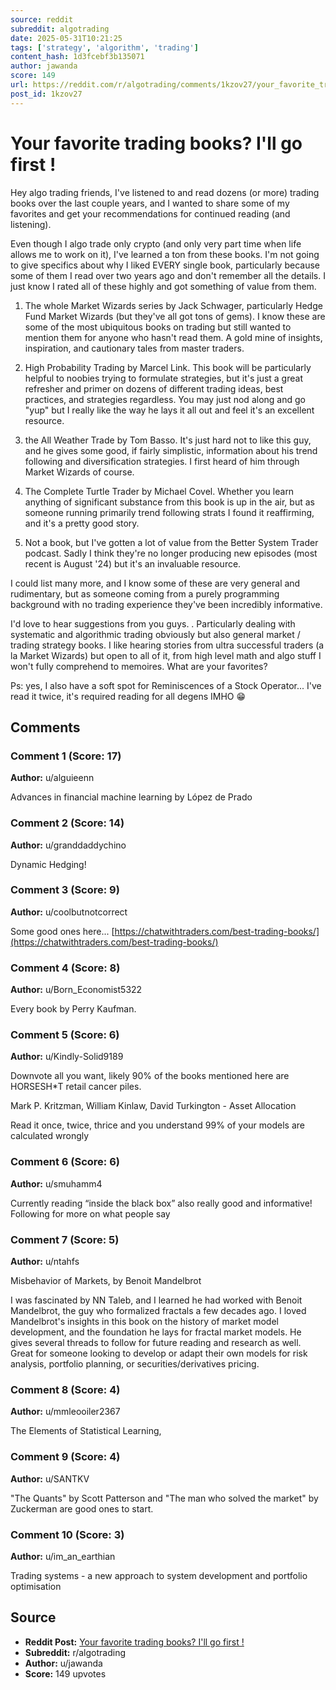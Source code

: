 ```yaml
---
source: reddit
subreddit: algotrading
date: 2025-05-31T10:21:25
tags: ['strategy', 'algorithm', 'trading']
content_hash: 1d3fcebf3b135071
author: jawanda
score: 149
url: https://reddit.com/r/algotrading/comments/1kzov27/your_favorite_trading_books_ill_go_first/
post_id: 1kzov27
---
```


# Your favorite trading books? I'll go first !

Hey algo trading friends, I've listened to and read dozens (or more) trading books over the last couple years, and I wanted to share some of my favorites and get your recommendations for continued reading (and listening).

Even though I algo trade only crypto (and only very part time when life allows me to work on it), I've learned a ton from these books. I'm not going to give specifics about why I liked EVERY single book, particularly because some of them I read over two years ago and don't remember all the details. I just know I rated all of these highly and got something of value from them.

1) The whole Market Wizards series by Jack Schwager, particularly Hedge Fund Market Wizards (but they've all got tons of gems). I know these are some of the most ubiquitous books on trading but still wanted to mention them for anyone who hasn't read them. A gold mine of insights, inspiration, and cautionary tales  from master traders.

2) High Probability Trading by Marcel Link. This book will be particularly helpful to noobies trying to formulate strategies, but it's just a great refresher and primer on dozens of different trading ideas, best practices, and strategies regardless. You may just nod along and go "yup" but  I really like the way he lays it all out and feel it's an excellent resource.

3) the All Weather Trade by Tom Basso. It's just hard not to like this guy, and he gives some good, if fairly simplistic, information about his trend following and diversification strategies. I first heard of him through Market Wizards of course.

4) The Complete Turtle Trader by Michael Covel. Whether you learn anything of significant substance from this book is up in the air, but as someone  running primarily trend following strats I found it reaffirming, and it's a pretty good story.

5) Not a book, but I've gotten a lot of value from the Better System Trader podcast. Sadly I think they're no longer producing new episodes (most recent is August '24) but it's an invaluable resource.

I could list many more, and I know some of these are very general and rudimentary, but as someone coming from a purely programming background with no trading experience they've been incredibly informative.

I'd love to hear suggestions from you guys. . Particularly dealing with systematic and algorithmic trading obviously but also general market / trading strategy books. I like hearing stories from ultra successful traders (a la Market Wizards) but open to all of it, from high level math and algo stuff I won't fully comprehend to memoires. What are your favorites?

Ps: yes, I also have a soft spot for Reminiscences of a Stock Operator... I've read it twice, it's required reading for all degens IMHO 😁

## Comments

### Comment 1 (Score: 17)

**Author:** u/alguieenn

Advances in financial machine learning by López de Prado

### Comment 2 (Score: 14)

**Author:** u/granddaddychino

Dynamic Hedging!

### Comment 3 (Score: 9)

**Author:** u/coolbutnotcorrect

Some good ones here... [https://chatwithtraders.com/best-trading-books/](https://chatwithtraders.com/best-trading-books/)

### Comment 4 (Score: 8)

**Author:** u/Born_Economist5322

Every book by Perry Kaufman.

### Comment 5 (Score: 6)

**Author:** u/Kindly-Solid9189

Downvote all you want, likely 90% of the books mentioned here are HORSESH\*T retail cancer piles.

Mark P. Kritzman, William Kinlaw, David Turkington - Asset Allocation

Read it once, twice, thrice and you understand 99% of your models are calculated wrongly

### Comment 6 (Score: 6)

**Author:** u/smuhamm4

Currently reading “inside the black box” also really good and informative! Following for more on what people say

### Comment 7 (Score: 5)

**Author:** u/ntahfs

Misbehavior of Markets, by Benoit Mandelbrot

I was fascinated by NN Taleb, and I learned he had worked with Benoit Mandelbrot, the guy who formalized fractals a few decades ago. I loved Mandelbrot's insights in this book on the history of market model development, and the foundation he lays for fractal market models. He gives several threads to follow for future reading and research as well. Great for someone looking to develop or adapt their own models for risk analysis, portfolio planning, or securities/derivatives pricing.

### Comment 8 (Score: 4)

**Author:** u/mmleooiler2367

The Elements of Statistical Learning,

### Comment 9 (Score: 4)

**Author:** u/SANTKV

"The Quants" by Scott Patterson and "The man who solved the market" by Zuckerman are good ones to start.[](https://www.google.com/search?sca_esv=cf6290cf059c5086&sxsrf=AE3TifP6EkdIQQAYfmpZ5Gv1UQmWe2lzAQ:1748950094890&q=quants+book&si=AMgyJEtULK0SKwwDiAHLrI671RJyjB3PPFwFdy_aS-FhVdyAw_C13DRekx5m-gNuPv07yG_bXTja2hgmXJC9QrV97ELq_i-eRQcRI4PDh_4mexar-eUrFUk%3D&sa=X&ved=2ahUKEwiL74rpktWNAxVlF1kFHcD1D1wQyNoBKAB6BAgpEAA&ictx=1)

### Comment 10 (Score: 3)

**Author:** u/im_an_earthian

Trading systems - a new approach to system development and portfolio optimisation

## Source

- **Reddit Post:** [Your favorite trading books? I'll go first !](https://reddit.com/r/algotrading/comments/1kzov27/your_favorite_trading_books_ill_go_first/)
- **Subreddit:** r/algotrading
- **Author:** u/jawanda
- **Score:** 149 upvotes

